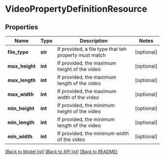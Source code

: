 # VideoPropertyDefinitionResource

## Properties
Name | Type | Description | Notes
------------ | ------------- | ------------- | -------------
**file_type** | **str** | If provided, a file type that teh property must match | [optional] 
**max_height** | **int** | If provided, the maximum height of the video | [optional] 
**max_length** | **int** | If provided, the maximum length of the video | [optional] 
**max_width** | **int** | If provided, the maximum width of the video | [optional] 
**min_height** | **int** | If provided, the minimum height of the video | [optional] 
**min_length** | **int** | If provided, the minimum length of the video | [optional] 
**min_width** | **int** | If provided, the minimum width of the video | [optional] 

[[Back to Model list]](../README.md#documentation-for-models) [[Back to API list]](../README.md#documentation-for-api-endpoints) [[Back to README]](../README.md)



